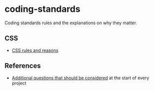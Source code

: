 # coding-standards
Coding standards rules and the explanations on why they matter.

## CSS
* [CSS rules and reasons](CSS.md)

## References
* [Additional questions that should be considered](https://github.com/bradfrost/frontend-guidelines-questionnaire) at the start of every project
